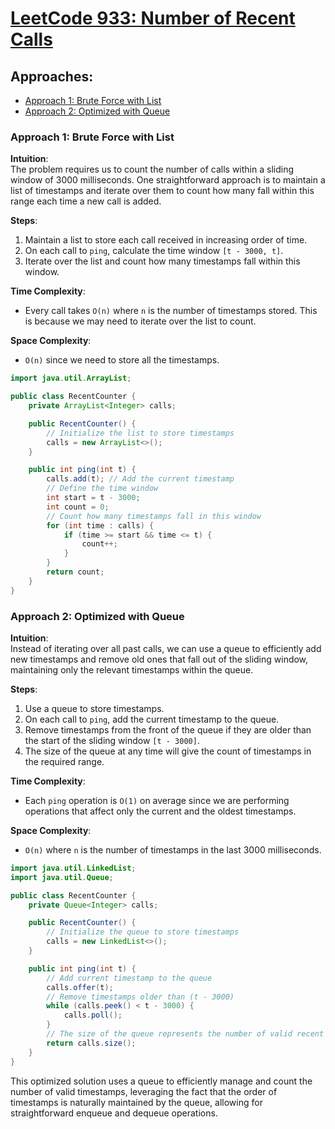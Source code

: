 # [LeetCode 933: Number of Recent Calls](https://leetcode.com/problems/number-of-recent-calls/)

## Approaches:
- [Approach 1: Brute Force with List](#approach-1-brute-force-with-list)
- [Approach 2: Optimized with Queue](#approach-2-optimized-with-queue)

### Approach 1: Brute Force with List

**Intuition**:  
The problem requires us to count the number of calls within a sliding window of 3000 milliseconds. One straightforward approach is to maintain a list of timestamps and iterate over them to count how many fall within this range each time a new call is added.

**Steps**:
1. Maintain a list to store each call received in increasing order of time.
2. On each call to `ping`, calculate the time window `[t - 3000, t]`.
3. Iterate over the list and count how many timestamps fall within this window.

**Time Complexity**:  
- Every call takes `O(n)` where `n` is the number of timestamps stored. This is because we may need to iterate over the list to count.

**Space Complexity**:  
- `O(n)` since we need to store all the timestamps.

```java
import java.util.ArrayList;

public class RecentCounter {
    private ArrayList<Integer> calls;

    public RecentCounter() {
        // Initialize the list to store timestamps
        calls = new ArrayList<>();
    }

    public int ping(int t) {
        calls.add(t); // Add the current timestamp
        // Define the time window
        int start = t - 3000; 
        int count = 0;
        // Count how many timestamps fall in this window
        for (int time : calls) { 
            if (time >= start && time <= t) {
                count++;
            }
        }
        return count;
    }
}
```

### Approach 2: Optimized with Queue

**Intuition**:  
Instead of iterating over all past calls, we can use a queue to efficiently add new timestamps and remove old ones that fall out of the sliding window, maintaining only the relevant timestamps within the queue.

**Steps**:
1. Use a queue to store timestamps.
2. On each call to `ping`, add the current timestamp to the queue.
3. Remove timestamps from the front of the queue if they are older than the start of the sliding window `[t - 3000]`.
4. The size of the queue at any time will give the count of timestamps in the required range.

**Time Complexity**:  
- Each `ping` operation is `O(1)` on average since we are performing operations that affect only the current and the oldest timestamps.

**Space Complexity**:  
- `O(n)` where `n` is the number of timestamps in the last 3000 milliseconds.

```java
import java.util.LinkedList;
import java.util.Queue;

public class RecentCounter {
    private Queue<Integer> calls;

    public RecentCounter() {
        // Initialize the queue to store timestamps
        calls = new LinkedList<>();
    }

    public int ping(int t) {
        // Add current timestamp to the queue
        calls.offer(t);
        // Remove timestamps older than (t - 3000)
        while (calls.peek() < t - 3000) {
            calls.poll();
        }
        // The size of the queue represents the number of valid recent calls
        return calls.size();
    }
}
```

This optimized solution uses a queue to efficiently manage and count the number of valid timestamps, leveraging the fact that the order of timestamps is naturally maintained by the queue, allowing for straightforward enqueue and dequeue operations.

